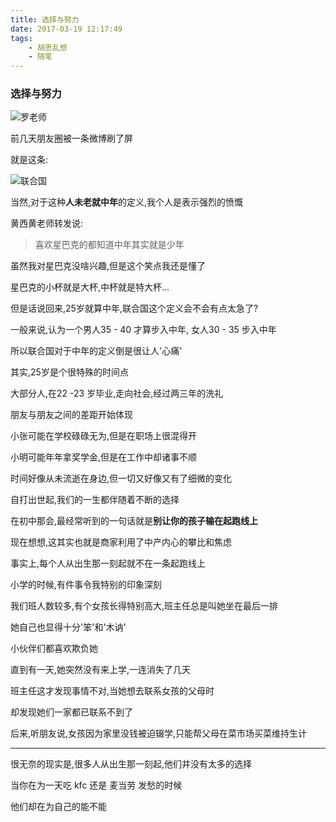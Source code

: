 ```yaml
---
title: 选择与努力
date: 2017-03-19 12:17:49
tags:    
    - 胡思乱想
    - 随笔
---
```


### 选择与努力

![罗老师](/img/xzyunuli/罗永浩.jpg)

前几天朋友圈被一条微博刷了屏

就是这条:

![联合国](/img/xzyunuli/联合国.png)

当然,对于这种**人未老就中年**的定义,我个人是表示强烈的愤慨

黄西黄老师转发说:

> 喜欢星巴克的都知道中年其实就是少年

<!-- more -->

虽然我对星巴克没啥兴趣,但是这个笑点我还是懂了

星巴克的小杯就是大杯,中杯就是特大杯...

但是话说回来,25岁就算中年,联合国这个定义会不会有点太急了?

一般来说,认为一个男人35 - 40 才算步入中年, 女人30 - 35 步入中年

所以联合国对于中年的定义倒是很让人'心痛'

其实,25岁是个很特殊的时间点

大部分人,在22 -23 岁毕业,走向社会,经过两三年的洗礼

朋友与朋友之间的差距开始体现

小张可能在学校碌碌无为,但是在职场上很混得开

小明可能年年拿奖学金,但是在工作中却诸事不顺

时间好像从未流逝在身边,但一切又好像又有了细微的变化

自打出世起,我们的一生都伴随着不断的选择

在初中那会,最经常听到的一句话就是**别让你的孩子输在起跑线上**

现在想想,这其实也就是商家利用了中产内心的攀比和焦虑

事实上,每个人从出生那一刻起就不在一条起跑线上

小学的时候,有件事令我特别的印象深刻

我们班人数较多,有个女孩长得特别高大,班主任总是叫她坐在最后一排

她自己也显得十分'笨'和'木讷'

小伙伴们都喜欢欺负她

直到有一天,她突然没有来上学,一连消失了几天

班主任这才发现事情不对,当她想去联系女孩的父母时

却发现她们一家都已联系不到了

后来,听朋友说,女孩因为家里没钱被迫辍学,只能帮父母在菜市场买菜维持生计

---

很无奈的现实是,很多人从出生那一刻起,他们并没有太多的选择

当你在为一天吃 kfc 还是 麦当劳 发愁的时候

他们却在为自己的能不能
